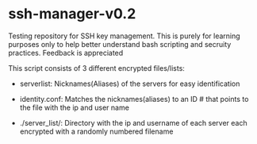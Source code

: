 # ssh-manager-v0.2
Testing repository for SSH key management.
This is purely for learning purposes only to help better understand bash scripting and secruity practices.
Feedback is appreciated

This script consists of 3 different encrypted files/lists:

  - serverlist: Nicknames(Aliases) of the servers for easy identification
  
 -  identity.conf:  Matches the nicknames(aliases) to an ID # that points to the file with the ip and user name
	
 - ./server_list/:  Directory with the ip and username of each server each encrypted with a randomly numbered filename
  
